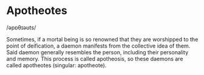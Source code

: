 # Apotheotes
/əpɒθɪəʊts/

Sometimes, if a mortal being is so renowned that they are worshipped to the point of deification, a daemon manifests from the collective idea of them. Said daemon generally resembles the person, including their personality and memory. This process is called apotheosis, so these daemons are called apotheotes (singular: apotheote).